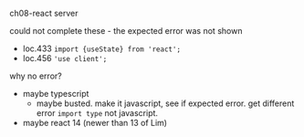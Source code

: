 ch08-react server

could not complete these - the expected error was not shown

- loc.433 ```import {useState} from 'react';```
- loc.456 ```'use client';``` 
 
why no error?
- maybe typescript
  - maybe busted. make it javascript, see if expected error. get different error ``import type`` not javascript.
- maybe react 14 (newer than 13 of Lim)


